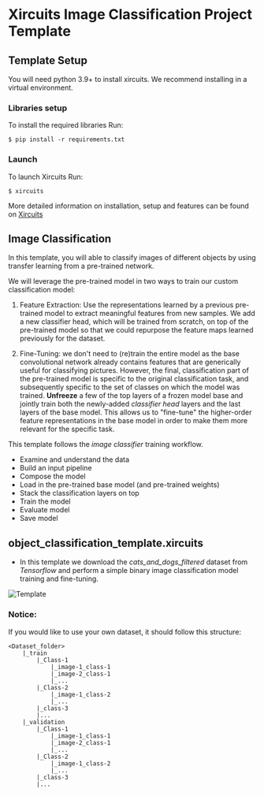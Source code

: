 # Xircuits Image Classification Project Template

## Template Setup
You will need python 3.9+ to install xircuits. We recommend installing in a virtual environment.

### Libraries setup
To install the required libraries Run: 
```
$ pip install -r requirements.txt
```
### Launch
To launch Xircuits Run:
```
$ xircuits
```
More detailed information on installation, setup and features can be found on [Xircuits](https://github.com/XpressAI/xircuits)  

## Image Classification

In this template, you will able to classify images of different objects by using transfer learning from a pre-trained network.

We will leverage the pre-trained model in two ways to train our custom classification model:

1. Feature Extraction: Use the representations learned by a previous pre-trained model to extract meaningful features from new samples. We add a new classifier head, which will be trained from scratch, on top of the pre-trained model so that we could repurpose the feature maps learned previously for the dataset.

2.  Fine-Tuning: we don't need to (re)train the entire model as the base convolutional network already contains features that are generically useful for classifying pictures. However, the final, classification part of the pre-trained model is specific to the original classification task, and subsequently specific to the set of classes on which the model was trained. **Unfreeze** a few of the top layers of a frozen model base and jointly train both the newly-added *classifier head* layers and the last layers of the base model. This allows us to "fine-tune" the higher-order feature representations in the base model in order to make them more relevant for the specific task.

This template follows the *image classifier* training workflow.

- Examine and understand the data
- Build an input pipeline
- Compose the model
- Load in the pre-trained base model (and pre-trained weights)
- Stack the classification layers on top
- Train the model
- Evaluate model
- Save model

## object_classification_template.xircuits

- In this template we download the *cats_and_dogs_filtered* dataset from *Tensorflow* and perform a simple binary image classification model training and fine-tuning.  

![Template](https://github.com/XpressAI/x-template-image_classification/raw/main/images/template_image_class.gif)


### Notice:

If you would like to use your own dataset, it should follow this structure: 

```
<Dataset_folder>
    |_train
        |_Class-1
            |_image-1_class-1
            |_image-2_class-1
            |_...
        |_Class-2
            |_image-1_class-2
            |_...
        |_class-3
        |...
    |_validation
        |_Class-1
            |_image-1_class-1
            |_image-2_class-1
            |_...
        |_Class-2
            |_image-1_class-2
            |_...
        |_class-3
        |...
```
